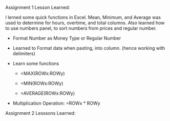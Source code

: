 Assignment 1 Lesson Learned:



I lerned some quick functions in Excel. Mean, Minimum, and Average was used to determine for hours, overtime, and  total columns.  Also learned how to use numbers panel, to sort numbers from prices and regular number.



- Format Number as Money Type or Regular Number

- Learned to Format data when pasting, into column. (hence working with delimiters)

- Learn some functions
  
  - =MAX(ROWx:ROWy)
  
  - =MIN(ROWx:ROWy)
  
  - =AVERAGE(ROWx:ROWy)

- Multiplication Operation: =ROWx * ROWy



Assignment 2 Lesssons Learned:


